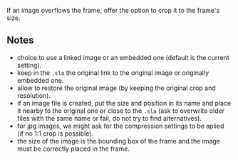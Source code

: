 If an image overflows the frame, offer the option to crop it to the frame's size.


## Notes

- choice to use a linked image or an embedded one (default is the current setting).
- keep in the `.sla` the original link to the original image or originally embedded one.
- allow to restore the original image (by keeping the original crop and resolution).
- if an image file is created, put the size and position in its name and place it nearby to the original one or close to the `.sla` (ask to overwrite older files with the same name or fail, do not try to find alternatives).
- for jpg images, we might ask for the compression settings to be aplied (if no 1:1 crop is possible).
- the size of the image is the bounding box of the frame and the image must be correctly placed in the frame.
